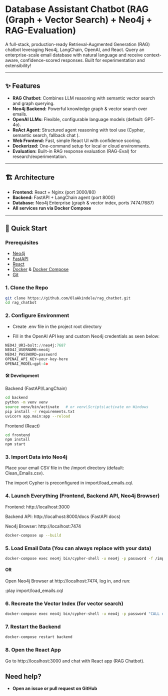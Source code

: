 # Database Assistant Chatbot (RAG (Graph + Vector Search) + Neo4j + RAG-Evaluation)

A full-stack, production-ready Retrieval-Augmented Generation (RAG) chatbot leveraging Neo4j, LangChain, OpenAI, and React. Query an enterprise-scale email database with natural language and receive context-aware, confidence-scored responses. Built for experimentation and extensibility!

---

## ✨ Features

- **RAG Chatbot:** Combines LLM reasoning with semantic vector search and graph querying.
- **Neo4j Backend:** Powerful knowledge graph & vector search over emails.
- **OpenAI LLMs:** Flexible, configurable language models (default: GPT-4o).
- **ReAct Agent:** Structured agent reasoning with tool use (Cypher, semantic search, fallback chat ).
- **Web Frontend:** Fast, simple React UI with confidence scoring.
- **Dockerized:** One-command setup for local or cloud environments.
- **Evaluation:** Built-in RAG response evaluation (RAG-Eval) for research/experimentation.

---

## 🏗️ Architecture


- **Frontend:** React + Nginx (port 3000/80)
- **Backend:** FastAPI + LangChain agent (port 8000)
- **Database:** Neo4j Enterprise (graph & vector index, ports 7474/7687)
- **All services run via Docker Compose**

---

## 🚀 Quick Start

### Prerequisites

- [Neo4j](https://neo4j.com/)
- [FastAPI](https://fastapi.tiangolo.com/)
- [React](https://react.dev/)
- [Docker](https://www.docker.com/products/docker-desktop) & [Docker Compose](https://docs.docker.com/compose/)
- [Git](https://git-scm.com/)

### 1. Clone the Repo

```bash
git clone https://github.com/OlaAkindele/rag_chatbot.git
cd rag_chatbot
```

### 2. Configure Environment
- Create .env file in the project root directory

- Fill in the OpenAI API key and custom Neo4j credentials as seen below:

```python
NEO4J_URI=bolt://neo4j:7687
NEO4J_USERNAME=neo4j
NEO4J_PASSWORD=password
OPENAI_API_KEY=your-key-here
OPENAI_MODEL=gpt-4o
```


#### 🛠️ Development
Backend (FastAPI/LangChain)

```bash
cd backend
python -m venv venv
source venv/bin/activate   # or venv\Scripts\activate on Windows
pip install -r requirements.txt
uvicorn app.main:app --reload
```

Frontend (React)
```bash
cd frontend
npm install
npm start
```



### 3. Import Data into Neo4j
Place your email CSV file in the /import directory (default: Clean_Emails.csv).

The import Cypher is preconfigured in import/load_emails.cql.

### 4. Launch Everything (Frontend, Backend API, Neo4j Browser)
Frontend: http://localhost:3000

Backend API: http://localhost:8000/docs (FastAPI docs)

Neo4j Browser: http://localhost:7474

```bash
docker-compose up --build
```

### 5. Load Email Data (You can always replace with your data)
```bash
docker-compose exec neo4j bin/cypher-shell -u neo4j -p password -f /import/load_emails.cql
```

#### OR

Open Neo4j Browser at http://localhost:7474, log in, and run:

:play import/load_emails.cql

### 6. Recreate the Vector Index (for vector search)
```bash
docker-compose exec neo4j bin/cypher-shell -u neo4j -p password "CALL db.index.vector.createNodeIndex('emailEmbeddings','Email','embedding',1536,'cosine');" && docker-compose exec neo4j bin/cypher-shell -u neo4j -p password "CALL db.awaitIndexes();"

```

### 7. Restart the Backend
```bash
docker-compose restart backend
```

### 8. Open the React App
Go to http://localhost:3000 and chat with React app (RAG Chatbot).


## Need help?
- **Open an issue or pull request on GitHub**  